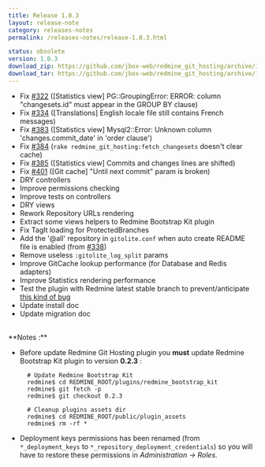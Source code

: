 ```yaml
---
title: Release 1.0.3
layout: release-note
category: releases-notes
permalink: /releases-notes/release-1.0.3.html

status: obsolete
version: 1.0.3
download_zip: https://github.com/jbox-web/redmine_git_hosting/archive/1.0.3.zip
download_tar: https://github.com/jbox-web/redmine_git_hosting/archive/1.0.3.tar.gz
---
```


* Fix [#322](https://github.com/jbox-web/redmine_git_hosting/issues/322) ([Statistics view] PG::GroupingError: ERROR: column "changesets.id" must appear in the GROUP BY clause)
* Fix [#334](https://github.com/jbox-web/redmine_git_hosting/issues/334) ([Translations] English locale file still contains French messages)
* Fix [#383](https://github.com/jbox-web/redmine_git_hosting/issues/383) ([Statistics view] Mysql2::Error: Unknown column 'changes.commit_date' in 'order clause')
* Fix [#384](https://github.com/jbox-web/redmine_git_hosting/issues/384) (```rake redmine_git_hosting:fetch_changesets``` doesn't clear cache)
* Fix [#385](https://github.com/jbox-web/redmine_git_hosting/issues/385) ([Statistics view] Commits and changes lines are shifted)
* Fix [#401](https://github.com/jbox-web/redmine_git_hosting/issues/401) ([Git cache] "Until next commit" param is broken)
* DRY controllers
* Improve permissions checking
* Improve tests on controllers
* DRY views
* Rework Repository URLs rendering
* Extract some views helpers to Redmine Bootstrap Kit plugin
* Fix TagIt loading for ProtectedBranches
* Add the '@all' repository in ```gitolite.conf``` when auto create README file is enabled (from [#338](https://github.com/jbox-web/redmine_git_hosting/issues/338))
* Remove useless ```:gitolite_log_split``` params
* Improve GitCache lookup performance (for Database and Redis adapters)
* Improve Statistics rendering performance
* Test the plugin with Redmine latest stable branch to prevent/anticipate [this kind of bug](https://github.com/jbox-web/redmine_git_hosting/issues/387)
* Update install doc
* Update migration doc

<br>
**Notes :**

* Before update Redmine Git Hosting plugin you **must** update Redmine Bootstrap Kit plugin to version **0.2.3** :

        # Update Redmine Bootstrap Kit
        redmine$ cd REDMINE_ROOT/plugins/redmine_bootstrap_kit
        redmine$ git fetch -p
        redmine$ git checkout 0.2.3

        # Cleanup plugins assets dir
        redmine$ cd REDMINE_ROOT/public/plugin_assets
        redmine$ rm -rf *

* Deployment keys permissions has been renamed (from ```*_deployment_keys``` to ```*_repository_deployment_credentials```) so you will have to restore these permissions in *Administration -> Roles*.
